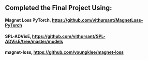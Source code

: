 ## Completed the Final Project Using:
 #### Magnet Loss PyTorch, https://github.com/vithursant/MagnetLoss-PyTorch
  #### SPL-ADVisE, https://github.com/vithursant/SPL-ADVisE/tree/master/models
  #### magnet-loss, https://github.com/youngklee/magnet-loss
 

